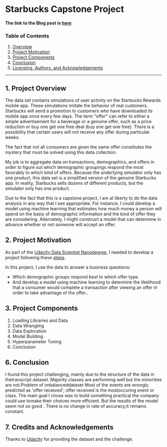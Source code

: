 # Starbucks Capstone Project

**The link to the Blog post is [here](https://github.com/JoseEstevan/DS-Experiments/blob/main/Starbucks_Capstone/Starbucks_Project_Report.pdf)**
### Table of Contents

1. [Overview](#installation)
2. [Project Motivation](#motivation)
3. [Project Components](#files)
4. [Conclusion](#results)
5. [Licensing, Authors, and Acknowledgements](#licensing)

***

## 1. Project Overview <a name="installation"></a>

The data set contains simulations of user activity on the Starbucks Rewards mobile app. These simulations imitate the behavior of real customers. Starbucks will send a promotion to customers who have downloaded its mobile app once every few days. The term "offer" can refer to either a simple advertisement for a beverage or a genuine offer, such as a price reduction or buy one get one free deal (buy one get one free). There is a possibility that certain users will not receive any offer during particular weeks.

The fact that not all consumers are given the same offer constitutes the mystery that must be solved using this data collection.

My job is to aggregate data on transactions, demographics, and offers in order to figure out which demographic groupings respond the most favorably to which kind of offers. Because the underlying simulator only has one product, this data set is a simplified version of the genuine Starbucks app. In reality, Starbucks sells dozens of different products, but the simulator only has one product.

Due to the fact that this is a capstone project, I am at liberty to do the data analysis in any way that I see appropriate. For instance, I could develop a model using machine learning that estimates how much money a person will spend on the basis of demographic information and the kind of offer they are considering. Alternately, I might construct a model that can determine in advance whether or not someone will accept an offer.

## 2. Project Motivation <a name="motivation"></a>
As part of the [Udacity Data Scientist Nanodegree](https://www.udacity.com/course/data-scientist-nanodegree--nd025), I needed to develop a project following these [steps]().

In this project, I use the data to answer a business questions:
<ul>
    <li>Which demographic groups respond best to which offer type.</li>
<li>And develop a model using machine learning to determine the likelihood that a consumer would complete a transaction after viewing an offer in order to take advantage of the offer..</li>
 </ul>


## 3. Project Components <a name="files"></a>

<ol>
    <li> Loading Libraries and Data </li>
    <li> Data Wrangling </li>
    <li> Data Exploration </li>
    <li> Model Building </li>
    <li> Hyperparameter Tuning </li>
    <li> Conclusion </li>
</ol>


## 6. Conclusion <a name="results"></a>
I found this project challenging, mainly due to the structure of the data in thetranscript dataset.
Majority classes are performing well but the minorities are not.Problem of imbalanceddataset
Most of the events are wrongly predicted as 'offer received'; offer received is the mostoccuring event or class.
The main goal I chose was to build something practical the company could use tomake their choices more efficient.
But the results of the model seem not so good . There is no change in rate of accuracy;it remains constant.


## 7. Credits and Acknowledgements

Thanks to [Udacity](https://www.udacity.com/) for providing the dataset and the challenge.
